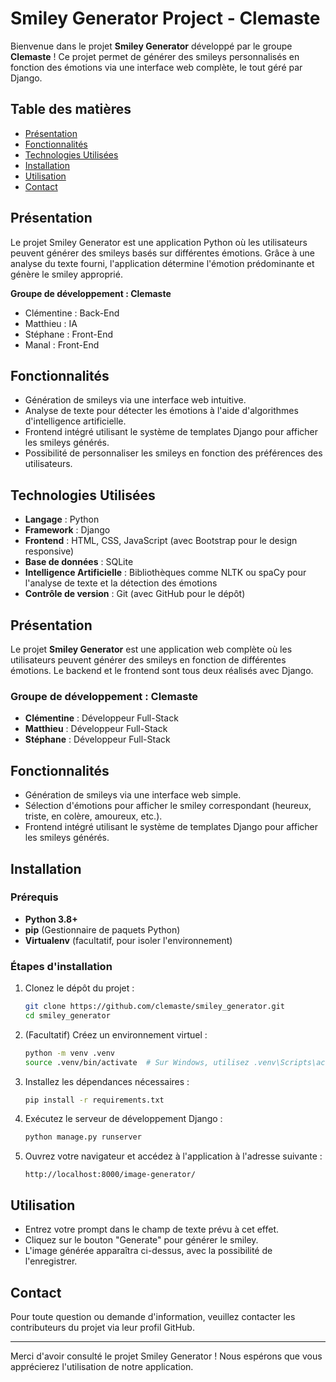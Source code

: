 # Smiley Generator Project - Clemaste

Bienvenue dans le projet **Smiley Generator** développé par le groupe **Clemaste** ! Ce projet permet de générer des smileys personnalisés en fonction des émotions via une interface web complète, le tout géré par Django.

## Table des matières

- [Présentation](#présentation)
- [Fonctionnalités](#fonctionnalités)
- [Technologies Utilisées](#technologies-utilisées)
- [Installation](#installation)
- [Utilisation](#utilisation)
- [Contact](#contact)

## Présentation

Le projet Smiley Generator est une application Python où les utilisateurs peuvent générer des smileys basés sur différentes émotions. Grâce à une analyse du texte fourni, l'application détermine l'émotion prédominante et génère le smiley approprié.

**Groupe de développement : Clemaste**

- Clémentine : Back-End
- Matthieu : IA
- Stéphane : Front-End
- Manal : Front-End

## Fonctionnalités

- Génération de smileys via une interface web intuitive.
- Analyse de texte pour détecter les émotions à l'aide d'algorithmes d'intelligence artificielle.
- Frontend intégré utilisant le système de templates Django pour afficher les smileys générés.
- Possibilité de personnaliser les smileys en fonction des préférences des utilisateurs.

## Technologies Utilisées

- **Langage** : Python
- **Framework** : Django
- **Frontend** : HTML, CSS, JavaScript (avec Bootstrap pour le design responsive)
- **Base de données** : SQLite
- **Intelligence Artificielle** : Bibliothèques comme NLTK ou spaCy pour l'analyse de texte et la détection des émotions
- **Contrôle de version** : Git (avec GitHub pour le dépôt)


## Présentation

Le projet **Smiley Generator** est une application web complète où les utilisateurs peuvent générer des smileys en fonction de différentes émotions. Le backend et le frontend sont tous deux réalisés avec Django.

### Groupe de développement : **Clemaste**
- **Clémentine** : Développeur Full-Stack
- **Matthieu** : Développeur Full-Stack
- **Stéphane** : Développeur Full-Stack

## Fonctionnalités

- Génération de smileys via une interface web simple.
- Sélection d'émotions pour afficher le smiley correspondant (heureux, triste, en colère, amoureux, etc.).
- Frontend intégré utilisant le système de templates Django pour afficher les smileys générés.


## Installation

### Prérequis

- **Python 3.8+**
- **pip** (Gestionnaire de paquets Python)
- **Virtualenv** (facultatif, pour isoler l'environnement)

### Étapes d'installation

1. Clonez le dépôt du projet :

    ```bash
    git clone https://github.com/clemaste/smiley_generator.git
    cd smiley_generator
    ```

2. (Facultatif) Créez un environnement virtuel :

    ```bash
    python -m venv .venv
    source .venv/bin/activate  # Sur Windows, utilisez .venv\Scripts\activate
    ```

3. Installez les dépendances nécessaires :

    ```bash
    pip install -r requirements.txt
    ```

4. Exécutez le serveur de développement Django :

    ```bash
    python manage.py runserver
    ```

5. Ouvrez votre navigateur et accédez à l'application à l'adresse suivante :

    ```
    http://localhost:8000/image-generator/
    ```

## Utilisation

- Entrez votre prompt dans le champ de texte prévu à cet effet.
- Cliquez sur le bouton "Generate" pour générer le smiley.
- L'image générée apparaîtra ci-dessus, avec la possibilité de l'enregistrer.

## Contact

Pour toute question ou demande d'information, veuillez contacter les contributeurs du projet via leur profil GitHub.

---

Merci d'avoir consulté le projet Smiley Generator ! Nous espérons que vous apprécierez l'utilisation de notre application.

